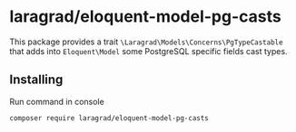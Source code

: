 # laragrad/eloquent-model-pg-casts

This package provides a trait `\Laragrad\Models\Concerns\PgTypeCastable` that adds into `Eloquent\Model` some PostgreSQL specific fields cast types.

## Installing

Run command in console

	composer require laragrad/eloquent-model-pg-casts


